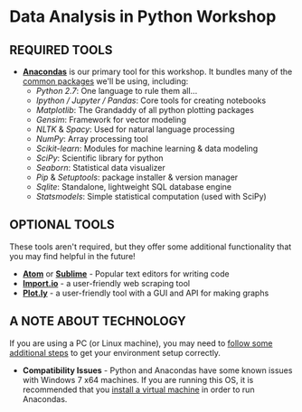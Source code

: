 # Data Analysis in Python Workshop
## REQUIRED TOOLS
- **[Anacondas](https://www.python.org/download/releases/2.7/)** is our primary tool for this workshop. It bundles many of the [common packages](https://docs.continuum.io/anaconda/pkg-docs) we'll be using, including:
  - *Python 2.7*: One language to rule them all...
  - *Ipython / Jupyter / Pandas*: Core tools for creating notebooks 
  - *Matplotlib*: The Grandaddy of all python plotting packages
  - *Gensim*: Framework for vector modeling
  - *NLTK* & *Spacy*: Used for natural language processing
  - *NumPy*: Array processing tool
  - *Scikit-learn*: Modules for machine learning & data modeling
  - *SciPy*: Scientific library for python
  - *Seaborn*: Statistical data visualizer
  - *Pip* & *Setuptools*: package installer & version manager
  - *Sqlite*: Standalone, lightweight SQL database engine
  - *Statsmodels*: Simple statistical computation (used with SciPy)

## OPTIONAL TOOLS 
These tools aren't required, but they offer some additional functionality that you may find helpful in the future!
- **[Atom](https://atom.io)** or **[Sublime](http://www.sublimetext.com)** - Popular text editors for writing code
- **[Import.io](https://www.import.io)** - a user-friendly web scraping tool
- **[Plot.ly](https://plot.ly)** - a user-friendly tool with a GUI and API for making graphs

## A NOTE ABOUT TECHNOLOGY
If you are using a PC (or Linux machine), you may need to [follow some additional steps](https://docs.continuum.io/anaconda/install) to get your environment setup correctly. 

- **Compatibility Issues** - Python and Anacondas have some known issues with Windows 7 x64 machines. If you are running this OS, it is recommended that you [install a virtual machine](https://docs.continuum.io/anaconda/images) in order to run Anacondas.